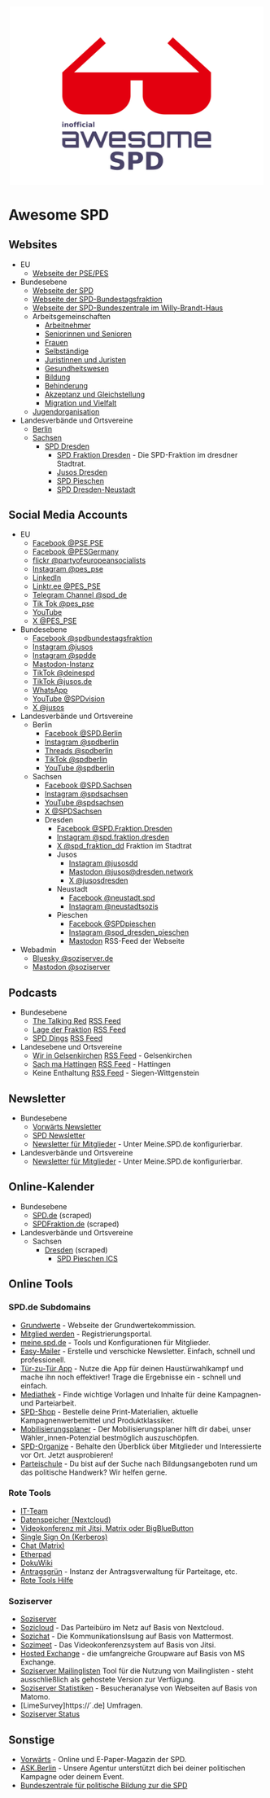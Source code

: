 <div align="center">
 <div>
  <img width="500" src="media/logo.svg" alt="Awesome SPD">
  <br>
 </div>
</div>

# Awesome SPD


## Websites

- EU
  - [Webseite der PSE/PES](https://pes.eu/)
- Bundesebene
  - [Webseite der SPD](https://spd.de)
  - [Webseite der SPD-Bundestagsfraktion](https://www.spdfraktion.de/)
  - [Webseite der SPD-Bundeszentrale im Willy-Brandt-Haus](https://www.willy-brandt-haus.de/)
  - Arbeitsgemeinschaften
    - [Arbeitnehmer](https://afa.spd.de/)
    - [Seniorinnen und Senioren](https://60plus.spd.de/)
    - [Frauen](https://frauen.spd.de/)
    - [Selbständige](https://ags.spd.de/)
    - [Juristinnen und Juristen](https://asj.spd.de/)
    - [Gesundheitswesen](https://asg.spd.de/)
    - [Bildung](https://afb.spd.de/)
    - [Behinderung](https://selbstaktiv.spd.de/)
    - [Akzeptanz und Gleichstellung](https://spdqueer.spd.de/)
    - [Migration und Vielfalt](https://vielfalt.spd.de)
  - [Jugendorganisation](https://www.jusos.de/)
- Landesverbände und Ortsvereine
  - [Berlin](https://spd.berlin)
  - [Sachsen](https://sachsenspd.de)
    - [SPD Dresden](https://www.spd-dresden.de)
        - [SPD Fraktion Dresden](https://spd-fraktion-dresden.de/) - Die SPD-Fraktion im dresdner Stadtrat.
        - [Jusos Dresden](https://dresden.jusos.info/)
        - [SPD Pieschen](https://www.spd-pieschen.de/)
        - [SPD Dresden-Neustadt](https://spd-dresden-neustadt.de/)


## Social Media Accounts

- EU
  - [Facebook @PSE.PSE](https://www.facebook.com/PES.PSE/)
  - [Facebook @PESGermany](https://www.facebook.com/PESGermany)
  - [flickr @partyofeuropeansocialists](https://flickr.com/photos/partyofeuropeansocialists/)
  - [Instagram @pes_pse](https://www.instagram.com/pes_pse/)
  - [LinkedIn](https://www.linkedin.com/company/979780/admin/)
  - [Linktr.ee @PES_PSE](https://linktr.ee/pes_pse)
  - [Telegram Channel @spd_de](https://t.me/s/spd_de)
  - [Tik Tok @pes_pse](https://www.tiktok.com/@pes_pse)
  - [YouTube](https://www.youtube.com/channel/UCDQw4C8Af4cpaASzCMQ4v7A)
  - [X @PES_PSE](https://x.com/PES_PSE)
- Bundesebene
  - [Facebook @spdbundestagsfraktion](https://www.facebook.com/spdbundestagsfraktion/)
  - [Instagram @jusos](https://www.instagram.com/jusos/)
  - [Instagram @spdde](https://www.instagram.com/spdde/)
  - [Mastodon-Instanz](https://spd.social)
  - [TikTok @deinespd](https://www.tiktok.com/@deinespd)
  - [TikTok @jusos.de](https://www.tiktok.com/@jusos.de)
  - [WhatsApp](https://www.spd.de/whatsapp)
  - [YouTube @SPDvision](https://www.youtube.com/user/SPDvision)
  - [X @jusos](https://x.com/jusos)
- Landesverbände und Ortsvereine
  - Berlin
    - [Facebook @SPD.Berlin](https://www.facebook.com/SPD.Berlin)
    - [Instagram @spdberlin](https://www.instagram.com/spdberlin/)
    - [Threads @spdberlin](https://www.threads.net/@spdberlin)
    - [TikTok @spdberlin](https://www.tiktok.com/@spdberlin)
    - [YouTube @spdberlin](https://www.youtube.com/spdberlin)
  - Sachsen
    - [Facebook @SPD.Sachsen](https://www.facebook.com/SPD.Sachsen)
    - [Instagram @spdsachsen](https://www.instagram.com/spdsachsen/)
    - [YouTube @spdsachsen](https://www.youtube.com/user/spdsachsen)
    - [X @SPDSachsen](https://x.com/SPDSachsen)
    - Dresden
      - [Facebook @SPD.Fraktion.Dresden](https://www.facebook.com/SPD.Fraktion.Dresden)
      - [Instagram @spd.fraktion.dresden](https://instagram.com/spd.fraktion.dresden)
      - [X @spd_fraktion_dd](https://x.com/spd_fraktion_dd) Fraktion im Stadtrat
      - Jusos
        - [Instagram @jusosdd](https://www.instagram.com/jusosdd/)
        - [Mastodon @jusos@dresden.network](https://dresden.network/@jusos)
        - [X @jusosdresden](https://x.com/jusosdresden)
      - Neustadt
        - [Facebook @neustadt.spd](https://www.facebook.com/neustadt.spd/)
        - [Instagram @neustadtsozis](https://www.instagram.com/neustadtsozis/)
      - Pieschen
        - [Facebook @SPDpieschen](https://www.facebook.com/SPDpieschen)
        - [Instagram @spd_dresden_pieschen](https://www.instagram.com/spd_dresden_pieschen/)
        - [Mastodon](@www.spd-pieschen.de@rss-parrot.net) RSS-Feed der Webseite
- Webadmin
  - [Bluesky @soziserver.de](https://bsky.app/profile/soziserver.de)
  - [Mastodon @soziserver](https://unaone.social/@soziserver)


## Podcasts

- Bundesebene
    - [The Talking Red](https://www.spd.de/aktuelles/the-talking-red) [RSS Feed](https://anchor.fm/s/12ad5e78/podcast/rss)
    - [Lage der Fraktion](https://www.spdfraktion.de/node/4978328) [RSS Feed](https://www.spdfraktion.de/node/4978328/podcast)
    - [SPD Dings](https://vorwaerts.de/podcasts) [RSS Feed](https://anchor.fm/s/58b95fd4/podcast/rss)
- Landesebene und Ortsvereine
  - [Wir in Gelsenkirchen](https://7glwbq.podcaster.de/) [RSS Feed](https://7glwbq.podcaster.de/spdwiringelsenkirchen.rss) - Gelsenkirchen
  - [Sach ma Hattingen](https://www.spd-hattingen.de/podcast/) [RSS Feed](https://www.spd-hattingen.de/feed/mp3/) - Hattingen
  - Keine Enthaltung [RSS Feed](https://spd.podcaster.de/keine-enthaltung.rss) - Siegen-Wittgenstein


## Newsletter

- Bundesebene
    - [Vorwärts Newsletter](https://subscribe.newsletter2go.com/?n2g=nyd6hjhf-rhoab74n-14op)
    - [SPD Newsletter](https://www.spd.de/newsletter)
    - [Newsletter für Mitglieder](https://meine.spd.de) - Unter Meine.SPD.de konfigurierbar.
- Landesverbände und Ortsvereine
    - [Newsletter für Mitglieder](https://meine.spd.de) - Unter Meine.SPD.de konfigurierbar.


## Online-Kalender

- Bundesebene
  - [SPD.de](https://raw.githubusercontent.com/public-spd/spd-ics/refs/heads/main/ics/spd-de.ics) (scraped)
  - [SPDFraktion.de](https://raw.githubusercontent.com/public-spd/spd-ics/refs/heads/main/ics/spdfraktion-de.ics) (scraped)
- Landesverbände und Ortsvereine
  - Sachsen
    - [Dresden](https://raw.githubusercontent.com/public-spd/spd-ics/refs/heads/main/ics/spd-dresden-de.ics) (scraped)
      - [SPD Pieschen ICS](https://calendar.google.com/calendar/ical/r2oqimffjc5u7uhbuvshfvnil4%40group.calendar.google.com/public/basic.ics)


## Online Tools

### SPD.de Subdomains

- [Grundwerte](https://grundwertekommission.spd.de/grundwerte/) - Webseite der Grundwertekommission.
- [Mitglied werden](https://mitgliedwerden.spd.de/) - Registrierungsportal.
- [meine.spd.de](https://meine.spd.de/) - Tools und Konfigurationen für Mitglieder.
- [Easy-Mailer](https://mailer.spd.de/) - Erstelle und verschicke Newsletter. Einfach, schnell und professionell.
- [Tür-zu-Tür App](https://tzt.spd.de/app/#/welcome) - Nutze die App für deinen Haustürwahlkampf und mache ihn noch effektiver! Trage die Ergebnisse ein - schnell und einfach.
- [Mediathek](https://mediathek.spd.de/) - Finde wichtige Vorlagen und Inhalte für deine Kampagnen- und Parteiarbeit.
- [SPD-Shop](https://shop.spd.de/) - Bestelle deine Print-Materialien, aktuelle Kampagnenwerbemittel und Produktklassiker.
- [Mobilisierungsplaner](https://mobilisierungsplaner.spd.de/) - Der Mobilisierungsplaner hilft dir dabei, unser Wähler_innen-Potenzial bestmöglich auszuschöpfen.
- [SPD-Organize](https://organize.spd.de/) - Behalte den Überblick über Mitglieder und Interessierte vor Ort. Jetzt ausprobieren!
- [Parteischule](https://parteischule.spd.de/) - Du bist auf der Suche nach Bildungsangeboten rund um das politische Handwerk? Wir helfen gerne.


### Rote Tools

- [IT-Team](https://rotes.team/)
- [Datenspeicher (Nextcloud)](https://cloud.rote.tools/)
- [Videokonferenz mit Jitsi, Matrix oder BigBlueButton](https://cloud.rote.tools/)
- [Single Sign On (Kerberos)](https://gruppen.rote.tools/)
- [Chat (Matrix)](https://chat.rote.tools/)
- [Etherpad](https://pad.rote.tools/)
- [DokuWiki](https://wiki.rotes.team/)
- [Antragsgrün](https://antrag.jusos.info) - Instanz der Antragsverwaltung für Parteitage, etc.
- [Rote Tools Hilfe](https://hilfe.rote.tools/)


### Soziserver

- [Soziserver](https://www.soziserver.de)
- [Sozicloud](https://www.soziserver.de/sozicloud/) - Das Parteibüro im Netz auf Basis von Nextcloud.
- [Sozichat](https://www.soziserver.de/sozichat/) - Die Kommunikationslsung auf Basis von Mattermost.
- [Sozimeet](https://www.soziserver.de/sozimeet/) - Das Videokonferenzsystem auf Basis von Jitsi.
- [Hosted Exchange](https://www.soziserver.de/hosted-exchange/) - die umfangreiche Groupware auf Basis von MS Exchange.
- [Soziserver Mailinglisten](https://www.soziserver.de/soziserver-mailinglisten/) Tool für die Nutzung von Mailinglisten - steht ausschließlich als gehostete Version zur Verfügung.
- [Soziserver Statistiken](https://www.soziserver.de/soziserver-statistiken/) - Besucheranalyse von Webseiten auf Basis von Matomo.
- [LimeSurvey]https://´.de] Umfragen.
- [Soziserver Status](https://www.soziserver-status.de)


## Sonstige

- [Vorwärts](https://vorwaerts.de/) - Online und E-Paper-Magazin der SPD.
- [ASK.Berlin](https://www.ask-berlin.de/) - Unsere Agentur unterstützt dich bei deiner politischen Kampagne oder deinem Event.
- [Bundeszentrale für politische Bildung zur die SPD](https://www.bpb.de/themen/parteien/parteien-in-deutschland/spd/)
